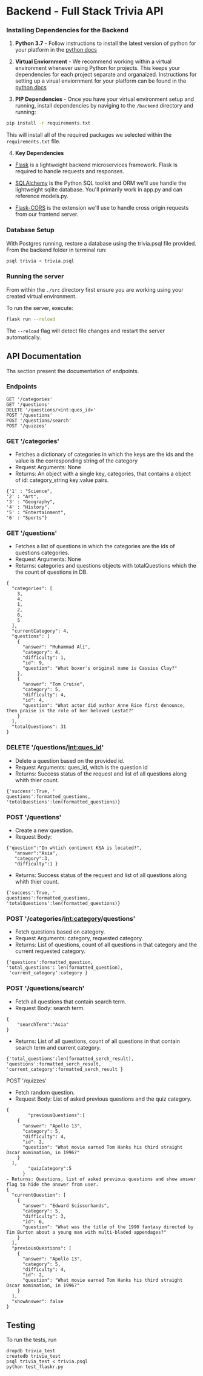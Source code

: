 # Backend - Full Stack Trivia API 

### Installing Dependencies for the Backend

1. **Python 3.7** - Follow instructions to install the latest version of python for your platform in the [python docs](https://docs.python.org/3/using/unix.html#getting-and-installing-the-latest-version-of-python)


2. **Virtual Enviornment** - We recommend working within a virtual environment whenever using Python for projects. This keeps your dependencies for each project separate and organaized. Instructions for setting up a virual enviornment for your platform can be found in the [python docs](https://packaging.python.org/guides/installing-using-pip-and-virtual-environments/)


3. **PIP Dependencies** - Once you have your virtual environment setup and running, install dependencies by naviging to the `/backend` directory and running:
```bash
pip install -r requirements.txt
```
This will install all of the required packages we selected within the `requirements.txt` file.


4. **Key Dependencies**
 - [Flask](http://flask.pocoo.org/)  is a lightweight backend microservices framework. Flask is required to handle requests and responses.

 - [SQLAlchemy](https://www.sqlalchemy.org/) is the Python SQL toolkit and ORM we'll use handle the lightweight sqlite database. You'll primarily work in app.py and can reference models.py. 

 - [Flask-CORS](https://flask-cors.readthedocs.io/en/latest/#) is the extension we'll use to handle cross origin requests from our frontend server. 

### Database Setup
With Postgres running, restore a database using the trivia.psql file provided. From the backend folder in terminal run:
```bash
psql trivia < trivia.psql
```

### Running the server

From within the `./src` directory first ensure you are working using your created virtual environment.

To run the server, execute:

```bash
flask run --reload
```

The `--reload` flag will detect file changes and restart the server automatically.

## API Documentation

Ths section present the documentation of endpoints.  

### Endpoints
```
GET '/categories'
GET '/questions'
DELETE '/questions/<int:ques_id>'
POST '/questions'
POST '/questions/search'
POST '/quizzes'
```

### GET '/categories'
- Fetches a dictionary of categories in which the keys are the ids and the value is the corresponding string of the category
- Request Arguments: None
- Returns: An object with a single key, categories, that contains a object of id: category_string key:value pairs. 
```
{'1' : "Science",
'2' : "Art",
'3' : "Geography",
'4' : "History",
'5' : "Entertainment",
'6' : "Sports"}
```

### GET '/questions'
- Fetches a list of questions in which the categories are the ids of questions categories.
- Request Arguments: None
- Returns: categories and questions objects with totalQuestions which the the count of questions in DB. 
```
{
  "categories": [
    3,
    4,
    1,
    2,
    6,
    5
  ],
  "currentCategory": 4,
  "questions": [
    {
      "answer": "Muhammad Ali",
      "category": 4,
      "difficulty": 1,
      "id": 9,
      "question": "What boxer's original name is Cassius Clay?"
    },
    {
      "answer": "Tom Cruise",
      "category": 5,
      "difficulty": 4,
      "id": 4,
      "question": "What actor did author Anne Rice first denounce, then praise in the role of her beloved Lestat?"
    }
  ],
  "totalQuestions": 31
}
```

### DELETE '/questions/<int:ques_id>'
- Delete a question based on the provided id.
- Request Arguments: ques_id, witch is the question id
- Returns: Success status of the request and list of all questions along whith thier count.
```
{'success':True, '
questions':formatted_questions,
'totalQuestions':len(formatted_questions)}
```

### POST '/questions'
- Create a new question.
- Request Body: 
```
{"question":"In whtich continent KSA is located?",
   "answer":"Asia",
   "category":3,
   "difficulty":1 }
  ```

- Returns: Success status of the request and list of all questions along whith thier count.
```
{'success':True, '
questions':formatted_questions,
'totalQuestions':len(formatted_questions)}
```

### POST '/categories/<int:category>/questions'
- Fetch questions based on category.
- Request Arguments: category, requested category.
- Returns: List of questions, count of all questions in that category and the current requested category.
```
{'questions':formatted_question,
'total_questions': len(formatted_question),
 'current_category':category }
```

### POST '/questions/search'
- Fetch all questions that contain search term.
- Request Body: search term.
```
{
    "searchTerm":"Asia"
}
```
- Returns: List of all questions, count of all questions in that contain search term and current category.
```
{'total_questions':len(formatted_serch_result), 
'questions':formatted_serch_result, 
'current_category':formatted_serch_result }
```


POST '/quizzes'
- Fetch random question.
- Request Body: List of asked previous questions and the quiz category.
```
{
        "previousQuestions":[
    {
      "answer": "Apollo 13",
      "category": 5,
      "difficulty": 4,
      "id": 2,
      "question": "What movie earned Tom Hanks his third straight Oscar nomination, in 1996?"
    }
  ],
        "quizCategory":5
      }
- Returns: Questions, list of asked previous questions and show answer flag to hide the answer from user.
{
  "currentQuestion": [
    {
      "answer": "Edward Scissorhands",
      "category": 5,
      "difficulty": 3,
      "id": 6,
      "question": "What was the title of the 1990 fantasy directed by Tim Burton about a young man with multi-bladed appendages?"
    }
  ],
  "previousQuestions": [
    {
      "answer": "Apollo 13",
      "category": 5,
      "difficulty": 4,
      "id": 2,
      "question": "What movie earned Tom Hanks his third straight Oscar nomination, in 1996?"
    }
  ],
  "showAnswer": false
}
```



## Testing
To run the tests, run
```
dropdb trivia_test
createdb trivia_test
psql trivia_test < trivia.psql
python test_flaskr.py
```
